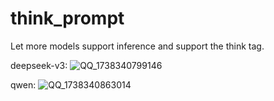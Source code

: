 # think_prompt
Let more models support inference and support the think tag.


deepseek-v3:
![QQ_1738340799146](https://github.com/user-attachments/assets/7efbe043-bf37-4714-8449-c19ee985ade0)


qwen:
![QQ_1738340863014](https://github.com/user-attachments/assets/89549bf6-a4ab-4854-ab80-1d7630cbe1b7)
